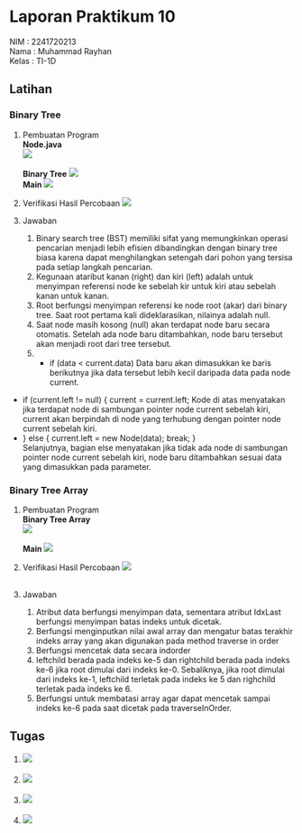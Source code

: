 # Laporan Praktikum 10

NIM : 2241720213<br>
Nama : Muhammad Rayhan<br>
Kelas : TI-1D

## <b>Latihan</b>

### <b>Binary Tree</b>

1. Pembuatan Program<br>
   <strong>Node.java</strong><br>
   <img src = "Node.png"><br><br>
   <strong>Binary Tree</strong>
   <img src = "BinaryTree.png"><br>
   <strong>Main</strong>
   <img src = "BinaryTreeMain.png"><br>

2. Verifikasi Hasil Percobaan
   <img src = "Verifikasi Satu.png"><br>

3. Jawaban<br>
   1. Binary search tree (BST) memiliki sifat yang memungkinkan operasi pencarian menjadi lebih efisien dibandingkan dengan binary tree biasa karena dapat menghilangkan setengah dari pohon yang tersisa pada setiap langkah pencarian.
   2. Kegunaan ataribut kanan (right) dan kiri (left) adalah untuk menyimpan referensi node ke sebelah kir untuk kiri atau sebelah kanan untuk kanan.
   3. Root berfungsi menyimpan referensi ke node root (akar) dari binary tree. Saat root pertama kali dideklarasikan, nilainya adalah null.
   4. Saat node masih kosong (null) akan terdapat node baru secara otomatis. Setelah ada node baru ditambahkan, node baru tersebut akan menjadi root dari tree tersebut.
   5. * if (data < current.data) 
   Data baru akan dimasukkan ke baris berikutnya jika data tersebut lebih kecil daripada data pada node current.
* if (current.left != null) {
    current = current.left;
   Kode di atas menyatakan jika terdapat node di sambungan pointer node current sebelah kiri, current akan berpindah di node yang terhubung dengan pointer node current sebelah kiri.
* } else {
    current.left = new Node(data);
    break;
    }   
Selanjutnya, bagian else menyatakan jika tidak ada node di sambungan pointer node current sebelah kiri, node baru ditambahkan sesuai data yang dimasukkan pada parameter.

### <b>Binary Tree Array</b>

1. Pembuatan Program<br>
   <strong>Binary Tree Array</strong><br>
   <img src = "BinaryTreeArray.png"><br><br>
   <strong>Main</strong>
   <img src = "BinaryTreeArrayMain.png"><br>

2. Verifikasi Hasil Percobaan
   <img src = "Verifikasi Dua.png"><br><br>

3. Jawaban
   1. Atribut data berfungsi menyimpan data, sementara atribut IdxLast berfungsi menyimpan batas indeks untuk dicetak.
   2. Berfungsi menginputkan nilai awal array dan mengatur batas terakhir indeks array yang akan digunakan pada method traverse in order
   3. Berfungsi mencetak data secara indorder
   4. leftchild berada pada indeks ke-5 dan rightchild berada pada indeks ke-6 jika root dimulai dari indeks ke-0. Sebaliknya, jika root dimulai dari indeks ke-1, leftchild terletak pada indeks ke 5 dan righchild terletak pada indeks ke 6.
   5. Berfungsi untuk membatasi array agar dapat mencetak sampai indeks ke-6 pada saat dicetak pada traverseInOrder.

## <b>Tugas</b>

1. <img src = "Tugas Satu.png"><br><br>
2. <img src = "Tugas Dua.png"><br><br>
3. <img src = "Tugas Tiga.png"><br><br>
3. <img src = "Tugas Tiga.png"><br><br>
